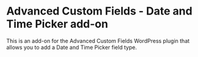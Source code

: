 Advanced Custom Fields - Date and Time Picker add-on
====================================================

This is an add-on for the Advanced Custom Fields WordPress plugin that allows you to add a Date and Time Picker field type.
